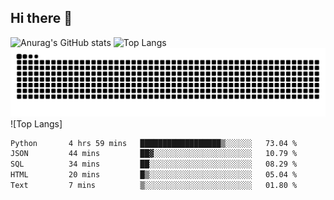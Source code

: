 ## Hi there 👋
![Anurag's GitHub stats](https://github-readme-stats.vercel.app/api?username=CNCoreSteb)
![Top Langs](https://github-readme-stats.vercel.app/api/top-langs/?username=CNCoreSteb)
<picture>
  <source media="(prefers-color-scheme: dark)" srcset="https://raw.githubusercontent.com/CNCoreSteb/CNCoreSteb/output/github-contribution-grid-snake-dark.svg">
  <source media="(prefers-color-scheme: light)" srcset="https://raw.githubusercontent.com/CNCoreSteb/CNCoreSteb/output/github-contribution-grid-snake.svg">
  <img alt="github contribution grid snake animation" src="https://raw.githubusercontent.com/CNCoreSteb/CNCoreSteb/output/github-contribution-grid-snake.svg">
</picture>
![Top Langs]
<!--START_SECTION:waka-->

```txt
Python       4 hrs 59 mins   ██████████████████▒░░░░░░   73.04 %
JSON         44 mins         ██▓░░░░░░░░░░░░░░░░░░░░░░   10.79 %
SQL          34 mins         ██░░░░░░░░░░░░░░░░░░░░░░░   08.29 %
HTML         20 mins         █▒░░░░░░░░░░░░░░░░░░░░░░░   05.04 %
Text         7 mins          ▒░░░░░░░░░░░░░░░░░░░░░░░░   01.80 %
```

<!--END_SECTION:waka-->


<!--
**CNCoreSteb/CNCoreSteb** is a ✨ _special_ ✨ repository because its `README.md` (this file) appears on your GitHub profile.

Here are some ideas to get you started:

- 🔭 I’m currently working on ...
- 🌱 I’m currently learning ...
- 👯 I’m looking to collaborate on ...
- 🤔 I’m looking for help with ...
- 💬 Ask me about ...
- 📫 How to reach me: ...
- 😄 Pronouns: ...
- ⚡ Fun fact: ...
-->

